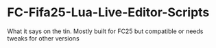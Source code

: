 # FC-Fifa25-Lua-Live-Editor-Scripts
What it says on the tin. Mostly built for FC25 but compatible or needs tweaks for other versions
